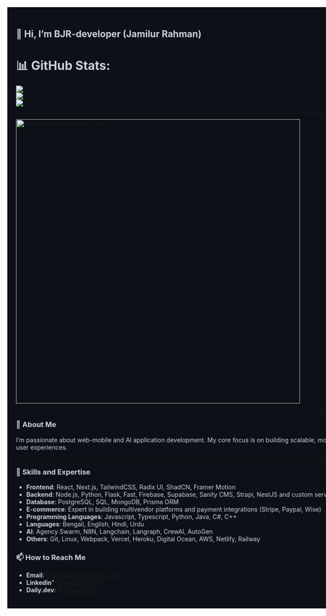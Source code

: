 <div style="background-color:#0d1117; color:#c9d1d9; padding:20px; width:100vw;">

<h2>👋 Hi, I’m <b>BJR-developer</b> (Jamilur Rahman)</h2>

# 📊 GitHub Stats:
![](https://github-readme-stats.vercel.app/api?username=BJR-developer&theme=bear&hide_border=false&include_all_commits=false&count_private=false)<br/>
![](https://nirzak-streak-stats.vercel.app/?user=BJR-developer&theme=bear&hide_border=false)<br/>
![](https://github-readme-stats.vercel.app/api/top-langs/?username=BJR-developer&theme=bear&hide_border=false&include_all_commits=false&count_private=false&layout=compact)

---

<a href="https://app.daily.dev/jamilurahmanbjr"><img src="https://api.daily.dev/devcards/v2/d6EfKKLFT07LRHJpU4tL0.png?r=07m&type=wide" width="652" alt="Jamilur Rahman's Dev Card"/></a>

---

### 👀 About Me
I’m passionate about web-mobile and AI application development. My core focus is on building scalable, modern apps that deliver exceptional user experiences. 

---

### 🚀 Skills and Expertise
- **Frontend**: React, Next.js, TailwindCSS, Radix UI, ShadCN, Framer Motion
- **Backend**: Node.js, Python, Flask, Fast, Firebase, Supabase, Sanity CMS, Strapi, NestJS and custom server setups
- **Database**: PostgreSQL, SQL, MongoDB, Prisma ORM
- **E-commerce**: Expert in building multivendor platforms and payment integrations (Stripe, Paypal, Wise)
- **Programming Languages**: Javascript, Typescript, Python, Java, C#, C++
- **Languages**: Bengali, English, Hindi, Urdu
- **AI**: Agency Swarm, N8N, Langchain, Langraph, CrewAI, AutoGen
- **Others**: Git, Linux, Webpack, Vercel, Heroku, Digital Ocean, AWS, Netlify, Railway


### 📫 How to Reach Me
- **Email**: [freelancerbjr@gmail.com](mailto:freelancerbjr@gmail.com)
- **Linkedin**" [Linkedin profile](https://www.linkedin.com/in/jamilurrahmanbjr/)
- **Daily.dev**: [My Dev Card](https://app.daily.dev/jamilurahmanbjr)

</div>
